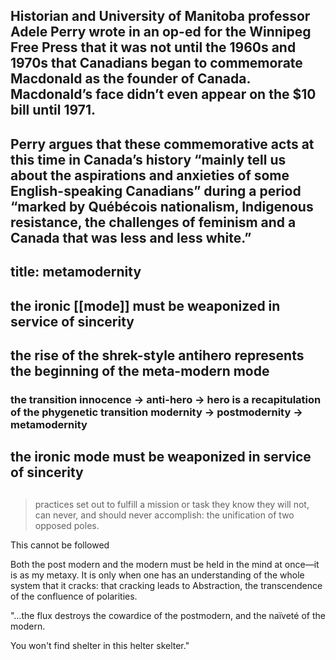 ## Historian and University of Manitoba professor Adele Perry wrote in an op-ed for the Winnipeg Free Press that it was not until the 1960s and 1970s that Canadians began to commemorate Macdonald as the founder of Canada. Macdonald’s face didn’t even appear on the $10 bill until 1971. 

Perry argues that these commemorative acts at this time in Canada’s history “mainly tell us about the aspirations and anxieties of some English-speaking Canadians” during a period “marked by Québécois nationalism, Indigenous resistance, the challenges of feminism and a Canada that was less and less white.”
---
title: metamodernity
---

## the ironic [[mode]] must be weaponized in service of sincerity
## the rise of the shrek-style antihero represents the beginning of the meta-modern mode
### the transition innocence -> anti-hero -> hero is a recapitulation of the phygenetic transition modernity -> postmodernity -> metamodernity
## the ironic mode must be weaponized in service of sincerity
##
>practices set out to fulfill a mission or task they know they will not, can never, and should never accomplish: the unification of two opposed poles.

This cannot be followed

Both the post modern and the modern must be held in the mind at once—it is as my metaxy. It is only when one has an understanding of the whole system that it cracks: that cracking leads to Abstraction, the transcendence of the confluence of polarities.

"…the flux destroys the cowardice of the postmodern, and the naïveté of the modern.

You won't find shelter in this helter skelter."
